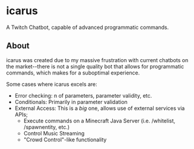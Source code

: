 # icarus
A Twitch Chatbot, capable of advanced programmatic commands. 

## About
icarus was created due to my massive frustration with current chatbots on the market--there is not a single quality bot that allows for programmatic commands, which makes for a suboptimal experience.

Some cases where icarus excels are:
- Error checking: n of parameters, parameter validity, etc.
- Conditionals: Primarily in parameter validation
- External Access: This is a *big* one, allows use of external services via APIs;
  - Execute commands on a Minecraft Java Server (i.e. /whitelist, /spawnentity, etc.)
  - Control Music Streaming
  - "Crowd Control"-like functionality


 
    
